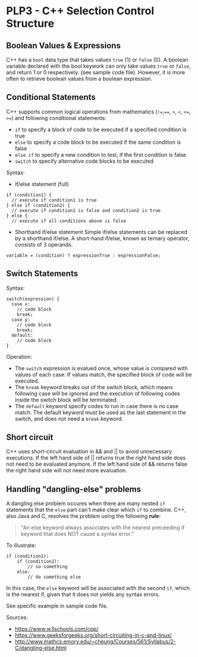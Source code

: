 # PLP3 - C++ Selection Control Structure


## Boolean Values & Expressions 
C++ has a `bool` data type that takes values `true` (1) or `false` (0).
A boolean variable declared with the bool keywork can only take values `true` or `false`, and return 1 or 0 respectively. (see sample code file).
However, it is more often to retrieve boolean values from a boolean expression.


## Conditional Statements
C++ supports common logical operations from mathematics (`!=`,`==`, `>`, `<`, `<=`, `>=`) and following conditional statements: 
- `if` to specify a block of code to be executed if a specified condition is true
- `else` to specify a code block to be executed if the same condition is false
- `else if` to specify a new condition to test, if the first condition is false
- `switch` to specify alternative code blocks to be executed

Syntax:
- If/else statement (full)
``` 
if (condition1) {
  // execute if condition1 is true
} else if (condition2) {
  // execute if condition1 is false and condition2 is true
} else {
  // execute if all conditions above is false
```
- Shorthand if/else statement
Simple if/else statements can be replaced by a shorthand if/else. A short-hand if/else, known as ternary operator, consists of 3 operands.
```
variable = (condition) ? expressionTrue : expressionFalse;
```

## Switch Statements 
Syntax:
```
switch(expression) {
  case x:
    // code block
    break;
  case y:
    // code block
    break;
  default:
    // code block
}
```
Operation:
- The `switch` expression is evalued once, whose value is compared with values of each case. If values match, the specified block of code will be executed. 
- The `break` keyword breaks out of the switch block, which means following case will be ignored and the execution of following codes inside the switch block will be terminated.
- The `default` keyword specify codes to run in case there is no case match. The default keyword must be used as the last statement in the switch, and does not need a `break` keyword.


## Short circuit 
C++ uses short-circuit evaluation in && and || to avoid unnecessary executions.
If the left hand side of || returns true the right hand side does not need to be evaluated anymore. If the left hand side of && returns false the right hand side will not need more evaluation.


## Handling "dangling-else" problems 
A dangling else problem occures when there are many nested `if` statements that the `else` part can't make clear which `if` to combine.
C++, also Java and C, resolves the problem using the following **rule**:
>"An else keyword always associates with the nearest preceeding if keyword that does NOT cause a syntax error."

To illustrate: 

```
if (condition1):
    if (condition2):
        // so something 
    else:
        // do something else
```
In this case, the `else` keyword will be associated with the second `if`, which is the nearest if, given that it does not yields any syntax errors.


See specific example in sample code file.

Sources: 
- https://www.w3schools.com/cpp/ 
- https://www.geeksforgeeks.org/short-circuiting-in-c-and-linux/ 
- http://www.mathcs.emory.edu/~cheung/Courses/561/Syllabus/2-C/dangling-else.html 